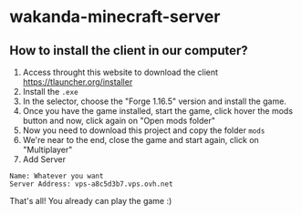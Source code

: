 # wakanda-minecraft-server

## How to install the client in our computer?

1. Access throught this website to download the client https://tlauncher.org/installer
2. Install the `.exe`
3. In the selector, choose the "Forge 1.16.5" version and install the game.
4. Once you have the game installed, start the game, click hover the mods button and now, click again on "Open mods folder"
5. Now you need to download this project and copy the folder `mods`
6. We're near to the end, close the game and start again, click on "Multiplayer"
7. Add Server


```
Name: Whatever you want 
Server Address: vps-a8c5d3b7.vps.ovh.net
```

That's all! You already can play the game :) 

